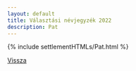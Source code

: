 ```yaml
---
layout: default
title: Választási névjegyzék 2022
description: Pat
---
```


{% include settlementHTMLs/Pat.html %}

[Vissza](../)